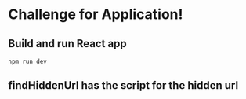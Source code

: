 # Challenge for Application!

## Build and run React app

`npm run dev`

## findHiddenUrl has the script for the hidden url
